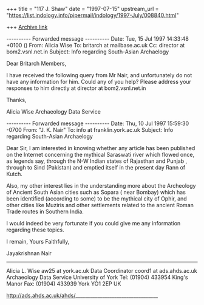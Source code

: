 +++
title = "117 J. Shaw"
date = "1997-07-15"
upstream_url = "https://list.indology.info/pipermail/indology/1997-July/008840.html"

+++
[Archive link](https://list.indology.info/pipermail/indology/1997-July/008840.html)



---------- Forwarded message ----------
Date: Tue, 15 Jul 1997 14:33:48 +0100 ()
From: Alicia Wise <aw25 at york.ac.uk>
To: britarch at mailbase.ac.uk
Cc: director at bom2.vsnl.net.in
Subject: Info regarding South-Asian Archaelogy


Dear Britarch Members,

I have received the following query from Mr Nair, and unfortunately do
not have any information for him.  Could any of you help?  Please
address your responses to him directly at director at bom2.vsnl.net.in

Thanks,

Alicia Wise
Archaeology Data Service


---------- Forwarded message ----------
Date: Thu, 10 Jul 1997 15:59:30 -0700
From: "J. K. Nair" <director at bom2.vsnl.net.in>
To: info at franklin.york.ac.uk
Subject: Info regarding South-Asian Archaelogy

Dear Sir,
I am interested in knowing whether any article has been published on the
Internet concerning the mythical Saraswati river which flowed once, as
legends say, through the  N-W Indian states of Rajasthan and Punjab ,
through to Sind (Pakistan) and emptied itself in the present day Rann of
Kutch.

Also, my other interest lies in the understanding more about the
Archeology of Ancient South Asian cities such as Sopara ( near Bombay)
which has been identified (according to some) to be the mythical city of
Ophir, and other cities like Muziris and other settlements related to
the ancient Roman Trade routes in Southern India.

I would indeed be very fortunate if you could give me any information
regarding these topics.

I remain,
Yours Faithfully,

Jayakrishnan Nair


_____________________________________________________________

Alicia L. Wise                            aw25 at york.ac.uk
Data Coordinator                       coord1 at ads.ahds.ac.uk
Archaeology Data Service
University of York                     Tel:  (01904) 433954
King's Manor                             Fax:  (01904) 433939
York YO1 2EP
UK

http://ads.ahds.ac.uk/ahds/__________________________________









